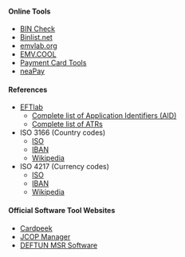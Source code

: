 #### Online Tools
- [BIN Check](https://bincheck.io/)
- [Binlist.net](https://binlist.net/)
- [emvlab.org](https://emvlab.org/main/)
- [EMV.COOL](https://emv.cool/)
- [Payment Card Tools](https://paymentcardtools.com/)
- [neaPay](https://neapay.com/online-tools/index.html)

#### References
- [EFTlab](https://www.eftlab.com/knowledge-base)
  - [Complete list of Application Identifiers (AID)](https://www.eftlab.com/knowledge-base/complete-list-of-application-identifiers-aid)
  - [Complete list of ATRs](https://www.eftlab.com/knowledge-base/complete-list-of-atrs)
- ISO 3166 (Country codes)
  - [ISO](https://www.iso.org/iso-3166-country-codes.html)
  - [IBAN](https://www.iban.com/country-codes)
  - [Wikipedia](https://en.wikipedia.org/wiki/List_of_ISO_3166_country_codes#Current_ISO_3166_country_codes)
- ISO 4217 (Currency codes)
  - [ISO](https://www.iso.org/iso-4217-currency-codes.html)
  - [IBAN](https://www.iban.com/currency-codes)
  - [Wikipedia](https://en.wikipedia.org/wiki/ISO_4217#Active_codes_(list_one))

#### Official Software Tool Websites
- [Cardpeek](http://pannetrat.com/Cardpeek/)
- [JCOP Manager](http://infintuary.org/jcop_dl.php)
- [DEFTUN MSR Software](https://deftun.com/pages/deftun-download-softwares)
